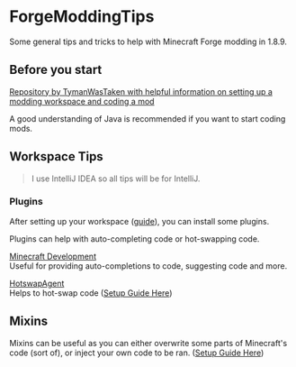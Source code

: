 # ForgeModdingTips
Some general tips and tricks to help with Minecraft Forge modding in 1.8.9.

## Before you start
[Repository by TymanWasTaken with helpful information on setting up a modding workspace and coding a mod](https://github.com/TymanWasTaken/ForgeModdingResources) <br>

A good understanding of Java is recommended if you want to start coding mods.

## Workspace Tips
> I use IntelliJ IDEA so all tips will be for IntelliJ.

### Plugins
After setting up your workspace ([guide](https://github.com/TymanWasTaken/ForgeModdingResources/blob/master/mytutorials/setting-up.md)), you can install some plugins.

Plugins can help with auto-completing code or hot-swapping code.

[Minecraft Development](https://plugins.jetbrains.com/plugin/8327-minecraft-development) <br>
Useful for providing auto-completions to code, suggesting code and more.

[HotswapAgent](https://plugins.jetbrains.com/plugin/9552-hotswapagent) <br>
Helps to hot-swap code ([Setup Guide Here](https://github.com/ENORMOUZ/ForgeModdingTips/blob/master/mytutorials/hotswapguide.md))

## Mixins
Mixins can be useful as you can either overwrite some parts of Minecraft's code (sort of), or inject your own code to be ran. ([Setup Guide Here](https://github.com/ENORMOUZ/ForgeModdingTips/blob/master/mytutorials/mixins.md))
